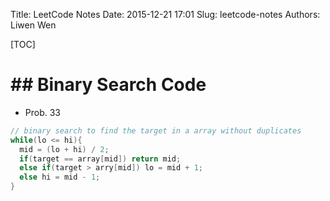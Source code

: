 Title: LeetCode Notes
Date: 2015-12-21 17:01
Slug: leetcode-notes
Authors: Liwen Wen

[TOC]

# ## Binary Search Code

* Prob. 33

```cpp
// binary search to find the target in a array without duplicates
while(lo <= hi){
  mid = (lo + hi) / 2;
  if(target == array[mid]) return mid;
  else if(target > arry[mid]) lo = mid + 1;
  else hi = mid - 1;
}
```

